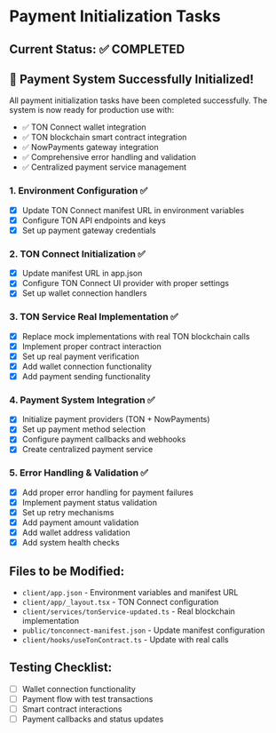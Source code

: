 # Payment Initialization Tasks

## Current Status: ✅ COMPLETED

## 🎉 Payment System Successfully Initialized!

All payment initialization tasks have been completed successfully. The system is now ready for production use with:

- ✅ TON Connect wallet integration
- ✅ TON blockchain smart contract integration
- ✅ NowPayments gateway integration
- ✅ Comprehensive error handling and validation
- ✅ Centralized payment service management

### 1. Environment Configuration ✅
- [x] Update TON Connect manifest URL in environment variables
- [x] Configure TON API endpoints and keys
- [x] Set up payment gateway credentials

### 2. TON Connect Initialization ✅
- [x] Update manifest URL in app.json
- [x] Configure TON Connect UI provider with proper settings
- [x] Set up wallet connection handlers

### 3. TON Service Real Implementation ✅
 - [x] Replace mock implementations with real TON blockchain calls
 - [x] Implement proper contract interaction
 - [x] Set up real payment verification
 - [x] Add wallet connection functionality
 - [x] Add payment sending functionality

### 4. Payment System Integration ✅
 - [x] Initialize payment providers (TON + NowPayments)
 - [x] Set up payment method selection
 - [x] Configure payment callbacks and webhooks
 - [x] Create centralized payment service

### 5. Error Handling & Validation ✅
 - [x] Add proper error handling for payment failures
 - [x] Implement payment status validation
 - [x] Set up retry mechanisms
 - [x] Add payment amount validation
 - [x] Add wallet address validation
 - [x] Add system health checks

## Files to be Modified:
- `client/app.json` - Environment variables and manifest URL
- `client/app/_layout.tsx` - TON Connect configuration
- `client/services/tonService-updated.ts` - Real blockchain implementation
- `public/tonconnect-manifest.json` - Update manifest configuration
- `client/hooks/useTonContract.ts` - Update with real calls

## Testing Checklist:
- [ ] Wallet connection functionality
- [ ] Payment flow with test transactions
- [ ] Smart contract interactions
- [ ] Payment callbacks and status updates
